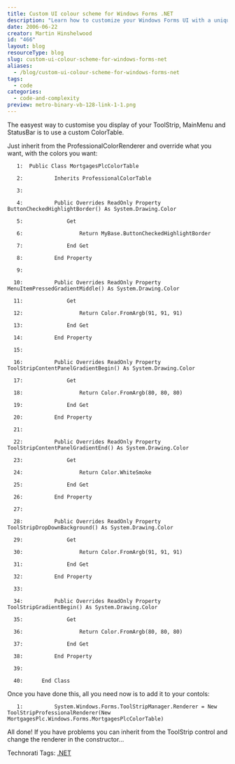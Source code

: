```yaml
---
title: Custom UI colour scheme for Windows Forms .NET
description: "Learn how to customize your Windows Forms UI with a unique color scheme using .NET. Enhance your application's look effortlessly with our step-by-step guide!"
date: 2006-06-22
creator: Martin Hinshelwood
id: "466"
layout: blog
resourceType: blog
slug: custom-ui-colour-scheme-for-windows-forms-net
aliases:
  - /blog/custom-ui-colour-scheme-for-windows-forms-net
tags:
  - code
categories:
  - code-and-complexity
preview: metro-binary-vb-128-link-1-1.png
---
```


The easyest way to customise you display of your ToolStrip, MainMenu and StatusBar is to use a custom ColorTable.

Just inherit from the ProfessionalColorRenderer and override what you want, with the colors you want:

```
   1:  Public Class MortgagesPlcColorTable
```

```
   2:          Inherits ProfessionalColorTable
```

```
   3:   
```

```
   4:          Public Overrides ReadOnly Property ButtonCheckedHighlightBorder() As System.Drawing.Color
```

```
   5:              Get
```

```
   6:                  Return MyBase.ButtonCheckedHighlightBorder
```

```
   7:              End Get
```

```
   8:          End Property
```

```
   9:   
```

```
  10:          Public Overrides ReadOnly Property MenuItemPressedGradientMiddle() As System.Drawing.Color
```

```
  11:              Get
```

```
  12:                  Return Color.FromArgb(91, 91, 91)
```

```
  13:              End Get
```

```
  14:          End Property
```

```
  15:   
```

```
  16:          Public Overrides ReadOnly Property ToolStripContentPanelGradientBegin() As System.Drawing.Color
```

```
  17:              Get
```

```
  18:                  Return Color.FromArgb(80, 80, 80)
```

```
  19:              End Get
```

```
  20:          End Property
```

```
  21:   
```

```
  22:          Public Overrides ReadOnly Property ToolStripContentPanelGradientEnd() As System.Drawing.Color
```

```
  23:              Get
```

```
  24:                  Return Color.WhiteSmoke
```

```
  25:              End Get
```

```
  26:          End Property
```

```
  27:   
```

```
  28:          Public Overrides ReadOnly Property ToolStripDropDownBackground() As System.Drawing.Color
```

```
  29:              Get
```

```
  30:                  Return Color.FromArgb(91, 91, 91)
```

```
  31:              End Get
```

```
  32:          End Property
```

```
  33:   
```

```
  34:          Public Overrides ReadOnly Property ToolStripGradientBegin() As System.Drawing.Color
```

```
  35:              Get
```

```
  36:                  Return Color.FromArgb(80, 80, 80)
```

```
  37:              End Get
```

```
  38:          End Property
```

```
  39:   
```

```
  40:      End Class
```

Once you have done this, all you need now is to add it to your contols:

```
   1:          System.Windows.Forms.ToolStripManager.Renderer = New ToolStripProfessionalRenderer(New MortgagesPlc.Windows.Forms.MortgagesPlcColorTable)
```

All done! If you have problems you can inherit from the ToolStrip control and change the renderer in the constructor...

Technorati Tags: [.NET](http://technorati.com/tags/.NET)

